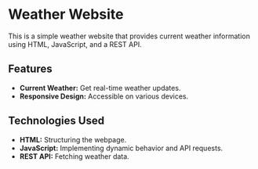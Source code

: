 # Weather Website

This is a simple weather website that provides current weather information using HTML, JavaScript, and a REST API.

## Features

- **Current Weather:** Get real-time weather updates.
- **Responsive Design:** Accessible on various devices.

## Technologies Used

- **HTML:** Structuring the webpage.
- **JavaScript:** Implementing dynamic behavior and API requests.
- **REST API:** Fetching weather data.


